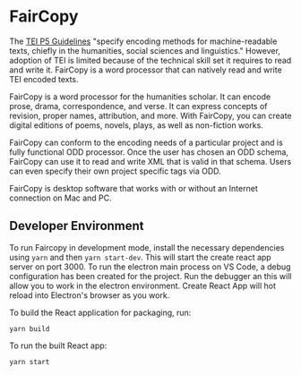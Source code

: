 FairCopy
====

The [TEI P5 Guidelines](https://tei-c.org/) "specify encoding methods for machine-readable texts, chiefly in the humanities, social sciences and linguistics." However, adoption of TEI is limited because of the technical skill set it requires to read and write it. FairCopy is a word processor that can natively read and write TEI encoded texts. 

FairCopy is a word processor for the humanities scholar. It can encode prose, drama, correspondence, and verse. It can express concepts of revision, proper names, attribution, and more. With FairCopy, you can create digital editions of poems, novels, plays, as well as non-fiction works. 

FairCopy can conform to the encoding needs of a particular project and is fully functional ODD processor. Once the user has chosen an ODD schema, FairCopy can use it to read and write XML that is valid in that schema. Users can even specify their own project specific tags via ODD.

FairCopy is desktop software that works with or without an Internet connection on Mac and PC.

Developer Environment
-----------

To run Faircopy in development mode, install the necessary dependencies using `yarn` and then `yarn start-dev`. This will start the create react app server on port 3000. To run the electron main process on VS Code, a debug configuration has been created for the project. Run the debugger an this will allow you to work in the electron environment. Create React App will hot reload into Electron's browser as you work. 

To build the React application for packaging, run:

`yarn build`

To run the built React app:

`yarn start`